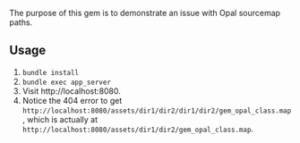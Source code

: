 The purpose of this gem is to demonstrate an issue with Opal sourcemap paths.

## Usage

1. `bundle install`
2. `bundle exec app_server`
3. Visit http://localhost:8080.
4. Notice the 404 error to get `http://localhost:8080/assets/dir1/dir2/dir1/dir2/gem_opal_class.map`, which is actually at `http://localhost:8080/assets/dir1/dir2/gem_opal_class.map`.
